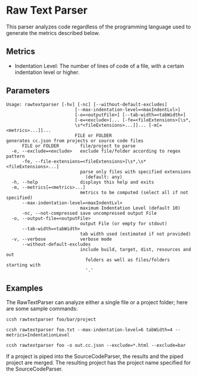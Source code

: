 # Raw Text Parser

This parser analyzes code regardless of the programming language used to generate the metrics described below.

## Metrics

-   Indentation Level: The number of lines of code of a file, with a certain indentation level or higher.

## Parameters

```
Usage: rawtextparser [-hv] [-nc] [--without-default-excludes]
                          [--max-indentation-level=<maxIndentLvl>]
                          [-o=<outputFile>] [--tab-width=<tabWidth>]
                          [-e=<exclude>]... [-fe=<fileExtensions>[\s*,
                          \s*<fileExtensions>...]]... [-m[=<metrics>...]]...
                          FILE or FOLDER
generates cc.json from projects or source code files
      FILE or FOLDER        file/project to parse
  -e, --exclude=<exclude>   exclude file/folder according to regex pattern
      -fe, --file-extensions=<fileExtensions>[\s*,\s*<fileExtensions>...]
                            parse only files with specified extensions
                              (default: any)
  -h, --help                displays this help and exits
  -m, --metrics[=<metrics>...]
                            metrics to be computed (select all if not specified)
      --max-indentation-level=<maxIndentLvl>
                            maximum Indentation Level (default 10)
      -nc, --not-compressed save uncompressed output File
  -o, --output-file=<outputFile>
                            output File (or empty for stdout)
      --tab-width=<tabWidth>
                            tab width used (estimated if not provided)
  -v, --verbose             verbose mode
      --without-default-excludes
                            include build, target, dist, resources and out
                              folders as well as files/folders starting with
                              '.'
```

## Examples

The RawTextParser can analyze either a single file or a project folder; here are some sample commands:

```
ccsh rawtextparser foo/bar/project
```

```
ccsh rawtextparser foo.txt --max-indentation-level=6 tabWidth=4 --metrics=IndentationLevel
```

```
ccsh rawtextparser foo -o out.cc.json --exclude=*.html --exclude=bar
```

If a project is piped into the SourceCodeParser, the results and the piped project are merged.
The resulting project has the project name specified for the SourceCodeParser.
